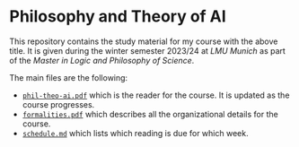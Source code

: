 # Philosophy and Theory of AI

This repository contains the study material for my course with the above title. It is given during the winter semester 2023/24 at *LMU
Munich* as part of the *Master in Logic and Philosophy of Science*.

The main files are the following:
* [`phil-theo-ai.pdf`](phil-theo-ai.pdf) which is the reader for the course. It is updated as the course progresses.
* [`formalities.pdf`](formalities.pdf) which describes all the organizational details for the course.
* [`schedule.md`](schedule.md) which lists which reading is due for which week.
 
